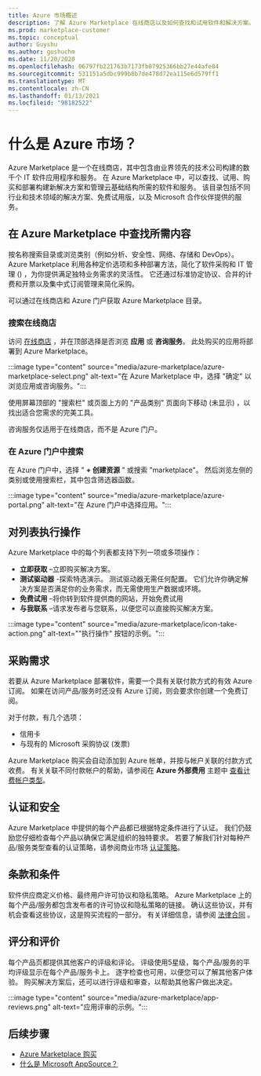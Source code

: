 ```yaml
---
title: Azure 市场概述
description: 了解 Azure Marketplace 在线商店以及如何查找和试用软件和解决方案。
ms.prod: marketplace-customer
ms.topic: conceptual
author: Guyshu
ms.author: gushuchm
ms.date: 11/20/2020
ms.openlocfilehash: 06797fb221763b7173fb07925366bb27e44afe04
ms.sourcegitcommit: 531151a5dbc999b8b7de478d72ea115e6d579ff1
ms.translationtype: MT
ms.contentlocale: zh-CN
ms.lasthandoff: 01/13/2021
ms.locfileid: "98182522"
---
```

# <a name="what-is-azure-marketplace"></a>什么是 Azure 市场？

Azure Marketplace 是一个在线商店，其中包含由业界领先的技术公司构建的数千个 IT 软件应用程序和服务。 在 Azure Marketplace 中，可以查找、试用、购买和部署构建新解决方案和管理云基础结构所需的软件和服务。 该目录包括不同行业和技术领域的解决方案、免费试用版，以及 Microsoft 合作伙伴提供的服务。

## <a name="find-what-you-need-in-azure-marketplace"></a>在 Azure Marketplace 中查找所需内容

按名称搜索目录或浏览类别（例如分析、安全性、网络、存储和 DevOps）。 Azure Marketplace 利用各种定价选项和多种部署方法，简化了软件采购和 IT 管理 () ，为你提供满足独特业务需求的灵活性。 它还通过标准协定协议、合并的计费和开票以及集中式订阅管理来简化采购。

可以通过在线商店和 Azure 门户获取 Azure Marketplace 目录。  

### <a name="search-the-online-store"></a>搜索在线商店

访问 [在线商店](https://azuremarketplace.microsoft.com/) ，并在顶部选择是否浏览 **应用** 或 **咨询服务**。 此处购买的应用将部署到 Azure Marketplace。

:::image type="content" source="media/azure-marketplace/azure-marketplace-select.png" alt-text="在 Azure Marketplace 中，选择 &quot;确定&quot; 以浏览应用或咨询服务。":::

使用屏幕顶部的 "搜索栏" 或页面上方的 "产品类别" 页面向下移动 (未显示) ，以找出适合您需求的完美工具。

咨询服务仅适用于在线商店，而不是 Azure 门户。

### <a name="search-in-the-azure-portal"></a>在 Azure 门户中搜索

在 Azure 门户中，选择 " **+ 创建资源** " 或搜索 "marketplace"。 然后浏览左侧的类别或使用搜索栏，其中包含筛选器函数。

:::image type="content" source="media/azure-marketplace/azure-portal.png" alt-text="在 Azure 门户中选择应用。":::

## <a name="take-action-on-a-listing"></a>对列表执行操作

Azure Marketplace 中的每个列表都支持下列一项或多项操作：

- **立即获取** –立即购买解决方案。
- **测试驱动器** -探索特选演示。 测试驱动器无需任何配置。 它们允许你确定解决方案是否满足你的业务需求，而无需使用生产数据或环境。
- **免费试用** –将你转到软件提供商的网站，开始免费试用
- **与我联系** –请求发布者与您联系，以便您可以直接购买解决方案。

:::image type="content" source="media/azure-marketplace/icon-take-action.png" alt-text="&quot;执行操作&quot; 按钮的示例。":::

## <a name="purchasing-requirements"></a>采购需求

若要从 Azure Marketplace 部署软件，需要一个具有关联付款方式的有效 Azure 订阅。 如果在访问产品/服务时还没有 Azure 订阅，则会要求你创建一个免费订阅。

对于付款，有几个选项：  

- 信用卡
- 与现有的 Microsoft 采购协议 (发票) 

Azure Marketplace 购买会自动添加到 Azure 帐单，并按与帐户关联的付款方式收费。 有关关联不同付款帐户的帮助，请参阅在 **Azure 外部费用** 主题中 [查看计费帐户类型](/azure/cost-management-billing/understand/understand-azure-marketplace-charges#check-billing-account-type)。

## <a name="certification-and-security"></a>认证和安全

Azure Marketplace 中提供的每个产品都已根据特定条件进行了认证。 我们仍鼓励您仔细检查每个产品以确保它满足组织的独特要求。 若要了解我们针对每种产品/服务类型查看的认证策略，请参阅商业市场 [认证策略](/legal/marketplace/certification-policies)。

## <a name="terms-and-conditions"></a>条款和条件

软件供应商定义价格、最终用户许可协议和隐私策略。 Azure Marketplace 上的每个产品/服务都包含发布者的许可协议和隐私策略的链接。 确认这些协议，并有机会查看这些协议，这是购买流程的一部分。 有关详细信息，请参阅 [法律合同](legal-contracts.md) 。

## <a name="ratings-and-reviews"></a>评分和评价

每个产品页都提供其他客户的评级和评论。 评级使用5星级，每个产品/服务的平均评级显示在每个产品/服务卡上。 逐字检查也可用，以便您可以了解其他客户体验。 购买解决方案后，还可以进行评级和审查，以帮助其他客户做出决定。

:::image type="content" source="media/azure-marketplace/app-reviews.png" alt-text="应用评审的示例。":::

## <a name="next-steps"></a>后续步骤

- [Azure Marketplace 购买](azure-purchasing-invoicing.md)
- [什么是 Microsoft AppSource？](appsource-overview.md)